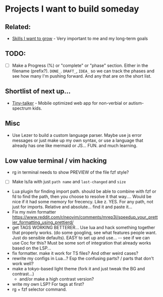 # Projects I want to build someday

## Related:
- [Skills I want to grow](./skills-i-want-to-grow.md) - Very important to me and my long-term goals 


## TODO:
- [ ] Make a Progress (%) or "complete" or "phase" section. Either in the
filename (prefix?). `DONE_`. `DRAFT_`, `IDEA_` so we can track the phases and
see how many I'm pushing forward. And any that are on the short list.


## Shortlist of next up...
- [Tiny-talker](./tiny-talker.md) - Mobile optimized web app for non-verbial or
autism-spectrum kids. 


## Misc
- Use Lezer to build a custom language parser. Maybe use js error messages or
just make up my own syntax, or use a language that already has one like mermaid
or JS... FUN. and much learning.

## Low value terminal / vim hacking
- rg in terminal needs to show PREVIEW of the file fzf style?
- [ ] Make ls/la with just `path name` and `last-changed` and `size`
- Lua plugin for finding import path. should be able to combine with fzf or fd
to find the path, then you choose to resolve it that way.... Would be nice if it
had some memory for frecency. Like z. YES. For any path, not just for imports.
Relative and absolute... find it and paste it...
- Fix my nvim formatter https://www.reddit.com/r/neovim/comments/mrep3l/speedup_your_prettier_formatting_using_prettierd/
- get TAGS WORKING BETTERER... Use lua and hack something together that properly
works. (do some googling, see what features people want. Just do sensible
defaults). EASY to set up and use...
-- see if we can use Coc for this? Must be some sort of integration that already
works based on the LSP...
- fix formatter. make it work for TS files? And other weird cases? 
- rewrite my configs in Lua...? Esp the confusing parts? / parts that don't work
well?
- make a tokyo-based light theme (fork it and just tweak the BG and contrast...)
  - and/or make a high contrast version?
- write my own LSP? For tags at first?
- rg + fzf selector command.
